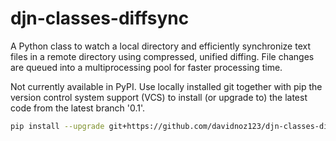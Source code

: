 # djn-classes-diffsync
A Python class to watch a local directory and efficiently synchronize text files in a remote directory using compressed, unified diffing.
File changes are queued into a multiprocessing pool for faster processing time.

Not currently available in PyPI. Use locally installed git together with pip the version control system support (VCS) to install (or upgrade to) the latest code from the latest branch '0.1'.

```sh
pip install --upgrade git+https://github.com/davidnoz123/djn-classes-diffsync.git@0.1
